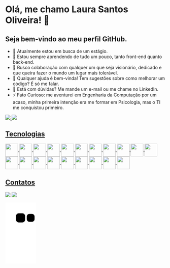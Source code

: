 # Olá, me chamo Laura Santos Oliveira! 👋
## Seja bem-vindo ao meu perfil GitHub. 

- 🔭 Atualmente estou em busca de um estágio.
- 🌱 Estou sempre aprendendo de tudo um pouco, tanto front-end quanto back-end.
- 👯 Busco colaboração com qualquer um que seja visionário, dedicado e que queira fazer o mundo um lugar mais tolerável. 
- 🤔 Qualquer ajuda é bem-vinda! Tem sugestões sobre como melhorar um código? É só me falar.
- 💬 Está com dúvidas? Me mande um e-mail ou me chame no LinkedIn.
- ⚡ Fato Curioso: me aventurei em Engenharia da Computação por um acaso, minha primeira intenção era me formar em Psicologia, mas o TI me conquistou primeiro.

<div>
<a href="https://github.com/laura-stov">
<img loading="lazy" width="48%" src="https://github-readme-stats.vercel.app/api?username=laura-stov&show_icons=true&theme=synthwave&include_all_commits=true&count_private=true"/>
<img loading="lazy" width="48%" src="https://github-readme-stats.vercel.app/api/top-langs/?username=laura-stov&layout=compact&langs_count=7&theme=synthwave"/>
</div>

## Tecnologias

<div style="display: inline_block">
  <img loading="lazy" align="center" src="https://cdn.jsdelivr.net/gh/devicons/devicon@latest/icons/arduino/arduino-original-wordmark.svg" width=40 height=40/>
  <img loading="lazy" align="center" src="https://cdn.jsdelivr.net/gh/devicons/devicon@latest/icons/bootstrap/bootstrap-original-wordmark.svg" width=40 height=40/>
  <img loading="lazy" align="center" src="https://cdn.jsdelivr.net/gh/devicons/devicon@latest/icons/c/c-original.svg" width=40 height=40/>
  <img loading="lazy" align="center" src="https://cdn.jsdelivr.net/gh/devicons/devicon@latest/icons/csharp/csharp-original.svg" width=40 height=40/>
  <img loading="lazy" align="center" src="https://cdn.jsdelivr.net/gh/devicons/devicon@latest/icons/css3/css3-original.svg" width=40 height=40/>
  <img loading="lazy" align="center" src="https://cdn.jsdelivr.net/gh/devicons/devicon@latest/icons/dbeaver/dbeaver-original.svg" width=40 height=40/>
  <img loading="lazy" align="center" src="https://cdn.jsdelivr.net/gh/devicons/devicon@latest/icons/django/django-plain-wordmark.svg" width=40 height=40/> 
  <img loading="lazy" align="center" src="https://cdn.jsdelivr.net/gh/devicons/devicon@latest/icons/dotnetcore/dotnetcore-original.svg" width=40 height=40/>
  <img loading="lazy" align="center" src="https://cdn.jsdelivr.net/gh/devicons/devicon@latest/icons/flask/flask-original-wordmark.svg" class="flask-colorido" width=40 height=40/>
  <img loading="lazy" align="center" src="https://cdn.jsdelivr.net/gh/devicons/devicon@latest/icons/html5/html5-original.svg" width=40 height=40/>
  <img loading="lazy" align="center" src="https://cdn.jsdelivr.net/gh/devicons/devicon@latest/icons/javascript/javascript-original.svg" width=40 height=40/>
  <img loading="lazy" align="center" src="https://cdn.jsdelivr.net/gh/devicons/devicon@latest/icons/jetbrains/jetbrains-original.svg" width=40 height=40/>
  <img loading="lazy" align="center" src="https://cdn.jsdelivr.net/gh/devicons/devicon@latest/icons/microsoftsqlserver/microsoftsqlserver-plain-wordmark.svg" width=40 height=40/>
  <img loading="lazy" align="center" src="https://cdn.jsdelivr.net/gh/devicons/devicon@latest/icons/mysql/mysql-original-wordmark.svg"width=40 height=40/>
  <img loading="lazy" align="center" src="https://cdn.jsdelivr.net/gh/devicons/devicon@latest/icons/nodejs/nodejs-plain-wordmark.svg" width=40 height=40/>
  <img loading="lazy" align="center" src="https://cdn.jsdelivr.net/gh/devicons/devicon@latest/icons/python/python-original-wordmark.svg" width=40 height=40/>
  <img loading="lazy" align="center" src="https://cdn.jsdelivr.net/gh/devicons/devicon@latest/icons/react/react-original-wordmark.svg" width=40 height=40/>
  <img loading="lazy" align="center" src="https://cdn.jsdelivr.net/gh/devicons/devicon@latest/icons/sqlite/sqlite-original-wordmark.svg" width=40 height=40/>
  <img loading="lazy" align="center" src="https://cdn.jsdelivr.net/gh/devicons/devicon@latest/icons/typescript/typescript-original.svg" width=40 height=40/>
  <img loading="lazy" align="center" src="https://cdn.jsdelivr.net/gh/devicons/devicon@latest/icons/vscode/vscode-original-wordmark.svg" width=40 height=40/>
</div>

## Contatos

<div>
  <a href = "mailto:laura.stov04@gmail.com"><img loading="lazy" src="https://img.shields.io/badge/Gmail-D14836?style=for-the-badge&logo=gmail&logoColor=white" target="_blank"></a>
  <a href="https://www.linkedin.com/in/laura-oliveira-869024288" target="_blank"><img loading="lazy" src="https://img.shields.io/badge/-LinkedIn-%230077B5?style=for-the-badge&logo=linkedin&logoColor=white" target="_blank"></a>   
</div>

![Snake animation](https://github.com/laura-stov/laura-stov/blob/output/github-contribution-grid-snake.svg)
